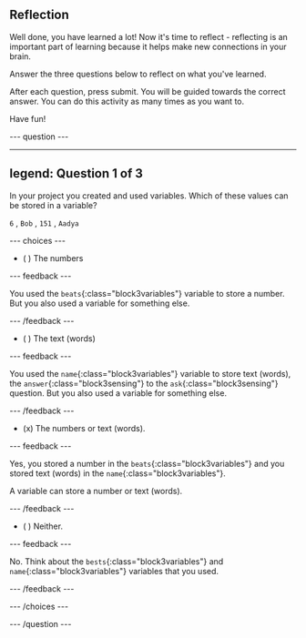 ## Reflection

Well done, you have learned a lot! Now it's time to reflect - reflecting is an important part of learning because it helps make new connections in your brain.

Answer the three questions below to reflect on what you've learned.

After each question, press submit. You will be guided towards the correct answer. You can do this activity as many times as you want to.

Have fun!

--- question ---

---
legend: Question 1 of 3
---

In your project you created and used variables. Which of these values can be stored in a variable? 

`6` , `Bob` , `151` , `Aadya`

--- choices ---

- ( ) The numbers

 --- feedback ---

 You used the `beats`{:class="block3variables"} variable to store a number. But you also used a variable for something else.

 --- /feedback ---

- ( ) The text (words)

 --- feedback ---

 You used the `name`{:class="block3variables"} variable to store text (words), the `answer`{:class="block3sensing"} to the `ask`{:class="block3sensing"} question. But you also used a variable for something else.

 --- /feedback ---

- (x) The numbers or text (words).

 --- feedback ---

 Yes, you stored a number in the `beats`{:class="block3variables"} and you stored text (words) in the `name`{:class="block3variables"}.
 
 A variable can store a number or text (words).

 --- /feedback ---

- ( ) Neither.

 --- feedback ---

No. Think about the `bests`{:class="block3variables"} and `name`{:class="block3variables"} variables that you used.

 --- /feedback ---

--- /choices ---

--- /question ---